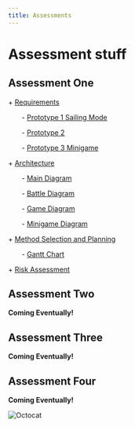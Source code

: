 ```yaml
---
title: Assessments
---
```


Assessment stuff
=====


## Assessment One
<p> + <a href="https://github.com/7SeasOfSomething/All-Hands-On-Deck/blob/master/docs/assessment1/risk1%20TEMP.pdf">Requirements </a></p>

<p> &nbsp;&nbsp;&nbsp;&nbsp;&nbsp;&nbsp; - <a href="https://raw.githubusercontent.com/7SeasOfSomething/All-Hands-On-Deck/master/docs/assessment1/prototypes/SailingModePrototype1.jpg">Prototype 1 Sailing Mode</a></p>
<p> &nbsp;&nbsp;&nbsp;&nbsp;&nbsp;&nbsp; - <a href="https://raw.githubusercontent.com/7SeasOfSomething/All-Hands-On-Deck/master/docs/assessment1/prototypes/Prototype2.jpg">Prototype 2</a></p>
<p> &nbsp;&nbsp;&nbsp;&nbsp;&nbsp;&nbsp; - <a href="https://raw.githubusercontent.com/7SeasOfSomething/All-Hands-On-Deck/master/docs/assessment1/prototypes/MinigamePrototype3.jpg">Prototype 3 Minigame</a></p>


<p> + <a href="https://github.com/7SeasOfSomething/All-Hands-On-Deck/blob/master/docs/assessment1/risk1%20TEMP.pdf">Architecture</a></p>

<p> &nbsp;&nbsp;&nbsp;&nbsp;&nbsp;&nbsp; - <a href="https://raw.githubusercontent.com/7SeasOfSomething/All-Hands-On-Deck/master/docs/assessment1/architecture/ArchitectureMain.jpg">Main Diagram</a></p>
<p> &nbsp;&nbsp;&nbsp;&nbsp;&nbsp;&nbsp; - <a href="https://raw.githubusercontent.com/7SeasOfSomething/All-Hands-On-Deck/master/docs/assessment1/architecture/ActivityDiagramBattle.jpg">Battle Diagram</a></p>
<p> &nbsp;&nbsp;&nbsp;&nbsp;&nbsp;&nbsp; - <a href="https://raw.githubusercontent.com/7SeasOfSomething/All-Hands-On-Deck/master/docs/assessment1/architecture/ActivityDiagramGame.jpg">Game Diagram</a></p>
<p> &nbsp;&nbsp;&nbsp;&nbsp;&nbsp;&nbsp; - <a href="https://raw.githubusercontent.com/7SeasOfSomething/All-Hands-On-Deck/master/docs/assessment1/architecture/ActivityDiagramMinigame.jpg">Minigame Diagram</a></p>

<p> + <a href="https://github.com/7SeasOfSomething/All-Hands-On-Deck/blob/master/docs/assessment1/risk1%20TEMP.pdf">Method Selection and Planning</a></p> <!----Fix up the other links here once the files are actually ready!--->


<p> &nbsp;&nbsp;&nbsp;&nbsp;&nbsp;&nbsp; - <a href="https://github.com/7SeasOfSomething/All-Hands-On-Deck/blob/master/docs/assessment1/GanttChart1.pdf">Gantt Chart</a></p>


<p> + <a href="https://github.com/7SeasOfSomething/All-Hands-On-Deck/blob/master/docs/assessment1/risk1%20TEMP.pdf">Risk Assessment</a></p>

## Assessment Two
**Coming Eventually!**
## Assessment Three
**Coming Eventually!**
## Assessment Four
**Coming Eventually!**

![Octocat](https://assets-cdn.github.com/images/icons/emoji/octocat.png)
